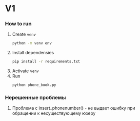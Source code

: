 # V1

### How to run
1. Create `venv`
    ```bash
    python -m venv env
    ```
1. Install dependensies
    ```bash
    pip install -r requirements.txt
    ```
1. Activate `venv`
1. Run
    ```bash
    python phone_book.py
    ```

### Нерешенные проблемы
1. Проблема с insert_phonenumber() - не выдает ошибку при обращении к несуществующему юзеру
